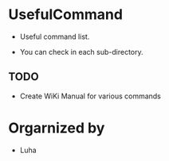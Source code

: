 # UsefulCommand
- Useful command list.

- You can check in each sub-directory.

## TODO

- Create WiKi Manual for various commands

# Orgarnized by 
- Luha

